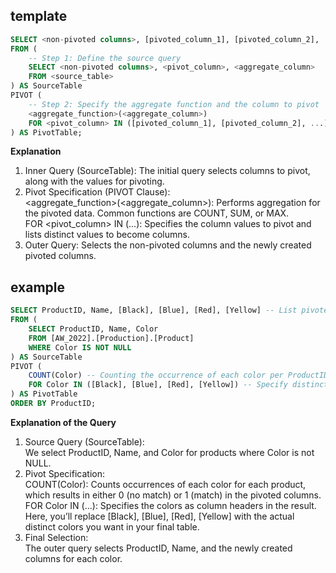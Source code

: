 ## template

``` sql
SELECT <non-pivoted columns>, [pivoted_column_1], [pivoted_column_2], ...
FROM (
    -- Step 1: Define the source query
    SELECT <non-pivoted columns>, <pivot_column>, <aggregate_column>
    FROM <source_table>
) AS SourceTable
PIVOT (
    -- Step 2: Specify the aggregate function and the column to pivot
    <aggregate_function>(<aggregate_column>)
    FOR <pivot_column> IN ([pivoted_column_1], [pivoted_column_2], ...)
) AS PivotTable;

```
**Explanation**
1. Inner Query (SourceTable): The initial query selects columns to pivot, along with the values for pivoting.  
2. Pivot Specification (PIVOT Clause):  
<aggregate_function>(<aggregate_column>): Performs aggregation for the pivoted data. Common functions are COUNT, SUM, or MAX.  
FOR <pivot_column> IN (...): Specifies the column values to pivot and lists distinct values to become columns.  
3. Outer Query: Selects the non-pivoted columns and the newly created pivoted columns.  


## example

``` sql
SELECT ProductID, Name, [Black], [Blue], [Red], [Yellow] -- List pivoted columns for known colors
FROM (
    SELECT ProductID, Name, Color
    FROM [AW_2022].[Production].[Product]
    WHERE Color IS NOT NULL
) AS SourceTable
PIVOT (
    COUNT(Color) -- Counting the occurrence of each color per ProductID
    FOR Color IN ([Black], [Blue], [Red], [Yellow]) -- Specify distinct colors as columns
) AS PivotTable
ORDER BY ProductID;

```

**Explanation of the Query**
1. Source Query (SourceTable):  
We select ProductID, Name, and Color for products where Color is not NULL.  
2. Pivot Specification:  
COUNT(Color): Counts occurrences of each color for each product, which results in either 0 (no match) or 1 (match) in the pivoted columns.  
FOR Color IN (...): Specifies the colors as column headers in the result. Here, you’ll replace [Black], [Blue], [Red], [Yellow] with the actual distinct colors you want in your final table.  
3. Final Selection:  
The outer query selects ProductID, Name, and the newly created columns for each color.  
